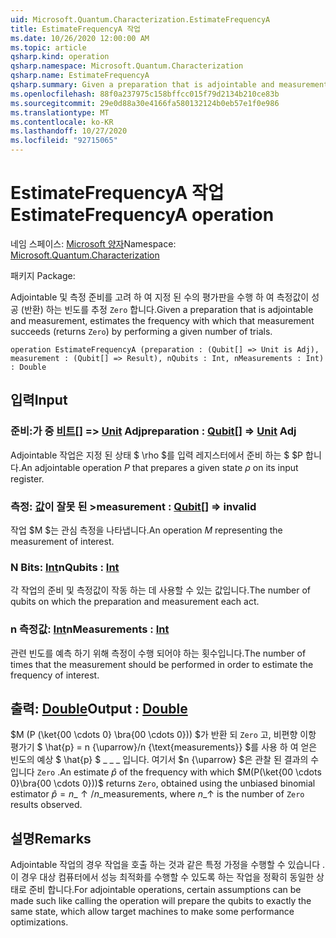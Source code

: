 ```yaml
---
uid: Microsoft.Quantum.Characterization.EstimateFrequencyA
title: EstimateFrequencyA 작업
ms.date: 10/26/2020 12:00:00 AM
ms.topic: article
qsharp.kind: operation
qsharp.namespace: Microsoft.Quantum.Characterization
qsharp.name: EstimateFrequencyA
qsharp.summary: Given a preparation that is adjointable and measurement, estimates the frequency with which that measurement succeeds (returns `Zero`) by performing a given number of trials.
ms.openlocfilehash: 88f0a237975c158bffcc015f79d2134b210ce83b
ms.sourcegitcommit: 29e0d88a30e4166fa580132124b0eb57e1f0e986
ms.translationtype: MT
ms.contentlocale: ko-KR
ms.lasthandoff: 10/27/2020
ms.locfileid: "92715065"
---
```

# <a name="estimatefrequencya-operation"></a><span data-ttu-id="783b2-102">EstimateFrequencyA 작업</span><span class="sxs-lookup"><span data-stu-id="783b2-102">EstimateFrequencyA operation</span></span>

<span data-ttu-id="783b2-103">네임 스페이스: [Microsoft 양자](xref:Microsoft.Quantum.Characterization)</span><span class="sxs-lookup"><span data-stu-id="783b2-103">Namespace: [Microsoft.Quantum.Characterization](xref:Microsoft.Quantum.Characterization)</span></span>

<span data-ttu-id="783b2-104">패키지 [](https://nuget.org/packages/)</span><span class="sxs-lookup"><span data-stu-id="783b2-104">Package: [](https://nuget.org/packages/)</span></span>


<span data-ttu-id="783b2-105">Adjointable 및 측정 준비를 고려 하 여 지정 된 수의 평가판을 수행 하 여 측정값이 성공 (반환) 하는 빈도를 추정 `Zero` 합니다.</span><span class="sxs-lookup"><span data-stu-id="783b2-105">Given a preparation that is adjointable and measurement, estimates the frequency with which that measurement succeeds (returns `Zero`) by performing a given number of trials.</span></span>

```qsharp
operation EstimateFrequencyA (preparation : (Qubit[] => Unit is Adj), measurement : (Qubit[] => Result), nQubits : Int, nMeasurements : Int) : Double
```


## <a name="input"></a><span data-ttu-id="783b2-106">입력</span><span class="sxs-lookup"><span data-stu-id="783b2-106">Input</span></span>

### <a name="preparation--qubit--unit-adj"></a><span data-ttu-id="783b2-107">준비:가 중 [비트](xref:microsoft.quantum.lang-ref.qubit)[] => [Unit](xref:microsoft.quantum.lang-ref.unit) Adj</span><span class="sxs-lookup"><span data-stu-id="783b2-107">preparation : [Qubit](xref:microsoft.quantum.lang-ref.qubit)[] => [Unit](xref:microsoft.quantum.lang-ref.unit) Adj</span></span>

<span data-ttu-id="783b2-108">Adjointable 작업은 지정 된 상태 $ \rho $를 입력 레지스터에서 준비 하는 $ $P 합니다.</span><span class="sxs-lookup"><span data-stu-id="783b2-108">An adjointable operation $P$ that prepares a given state $\rho$ on its input register.</span></span>


### <a name="measurement--qubit--__invalidresult__"></a><span data-ttu-id="783b2-109">측정: [값](xref:microsoft.quantum.lang-ref.qubit)이 __잘못 <Result> 된__ ></span><span class="sxs-lookup"><span data-stu-id="783b2-109">measurement : [Qubit](xref:microsoft.quantum.lang-ref.qubit)[] => __invalid<Result>__</span></span> 

<span data-ttu-id="783b2-110">작업 $M $는 관심 측정을 나타냅니다.</span><span class="sxs-lookup"><span data-stu-id="783b2-110">An operation $M$ representing the measurement of interest.</span></span>


### <a name="nqubits--int"></a><span data-ttu-id="783b2-111">N Bits: [Int](xref:microsoft.quantum.lang-ref.int)</span><span class="sxs-lookup"><span data-stu-id="783b2-111">nQubits : [Int](xref:microsoft.quantum.lang-ref.int)</span></span>

<span data-ttu-id="783b2-112">각 작업의 준비 및 측정값이 작동 하는 데 사용할 수 있는 값입니다.</span><span class="sxs-lookup"><span data-stu-id="783b2-112">The number of qubits on which the preparation and measurement each act.</span></span>


### <a name="nmeasurements--int"></a><span data-ttu-id="783b2-113">n 측정값: [Int](xref:microsoft.quantum.lang-ref.int)</span><span class="sxs-lookup"><span data-stu-id="783b2-113">nMeasurements : [Int](xref:microsoft.quantum.lang-ref.int)</span></span>

<span data-ttu-id="783b2-114">관련 빈도를 예측 하기 위해 측정이 수행 되어야 하는 횟수입니다.</span><span class="sxs-lookup"><span data-stu-id="783b2-114">The number of times that the measurement should be performed in order to estimate the frequency of interest.</span></span>



## <a name="output--double"></a><span data-ttu-id="783b2-115">출력: [Double](xref:microsoft.quantum.lang-ref.double)</span><span class="sxs-lookup"><span data-stu-id="783b2-115">Output : [Double](xref:microsoft.quantum.lang-ref.double)</span></span>

<span data-ttu-id="783b2-116">$M (P (\ket{00 \cdots 0} \bra{00 \cdots 0})) $가 반환 되 `Zero` 고, 비편향 이항 평가기 $ \hat{p} = n {\uparrow}/n {\text{measurements}} $를 사용 하 여 얻은 빈도의 예상 $ \hat{p} $ \_ \_ \_ 입니다. 여기서 $n {\uparrow} $은 관찰 된 결과의 수입니다 `Zero` .</span><span class="sxs-lookup"><span data-stu-id="783b2-116">An estimate $\hat{p}$ of the frequency with which $M(P(\ket{00 \cdots 0}\bra{00 \cdots 0}))$ returns `Zero`, obtained using the unbiased binomial estimator $\hat{p} = n\_{\uparrow} / n\_{\text{measurements}}$, where $n\_{\uparrow}$ is the number of `Zero` results observed.</span></span>

## <a name="remarks"></a><span data-ttu-id="783b2-117">설명</span><span class="sxs-lookup"><span data-stu-id="783b2-117">Remarks</span></span>

<span data-ttu-id="783b2-118">Adjointable 작업의 경우 작업을 호출 하는 것과 같은 특정 가정을 수행할 수 있습니다 .이 경우 대상 컴퓨터에서 성능 최적화를 수행할 수 있도록 하는 작업을 정확히 동일한 상태로 준비 합니다.</span><span class="sxs-lookup"><span data-stu-id="783b2-118">For adjointable operations, certain assumptions can be made such like calling the operation will prepare the qubits to exactly the same state, which allow target machines to make some performance optimizations.</span></span>